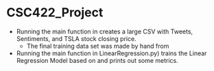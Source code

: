 # CSC422_Project
- Running the main function in [](SentimentAnalysis.py) creates a large CSV with Tweets, Sentiments, and TSLA stock closing price.
  - The final training data set [](cleaned_data.csv) was made by hand from [](final_data.csv)
- Running the main function in []()LinearRegression.py) trains the Linear Regression Model based on [](final_data.csv) and prints out some metrics.
